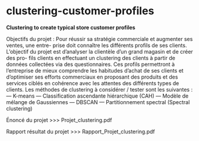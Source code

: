 # clustering-customer-profiles
**Clustering to create typical store customer profiles**

Objectifs du projet : Pour réussir sa stratégie commerciale et augmenter ses ventes, une entre- prise doit connaître les différents profils de ses clients. L’objectif du projet est d’analyser la clientèle d’un grand magasin et de créer des pro- fils clients en effectuant un clustering des clients à partir de données collectées via des questionnaires. Ces profils permettront à l’entreprise de mieux comprendre les habitudes d’achat de ses clients et d’optimiser ses efforts commerciaux en proposant des produits et des services ciblés en cohérence avec les attentes des différents types de clients.
Les méthodes de clustering à considérer / tester sont les suivantes : — K-means
— Classification ascendante hiérarchique (CAH)
— Modèle de mélange de Gaussiennes
— DBSCAN
— Partitionnement spectral (Spectral clustering)



Énoncé du projet >>> Projet_clustering.pdf

Rapport résultat du projet >>> Rapport_Projet_clustering.pdf
